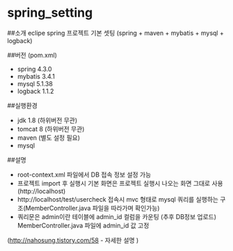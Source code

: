 # spring_setting
##소개
eclipe spring 프로젝트 기본 셋팅
(spring + maven + mybatis + mysql + logback)

##버전 (pom.xml)
- spring 4.3.0
- mybatis 3.4.1
- mysql 5.1.38
- logback 1.1.2

##실행환경
- jdk 1.8 (하위버전 무관)
- tomcat 8 (하위버전 무관)
- maven (별도 설정 필요)
- mysql

##설명
- root-context.xml 파일에서 DB 접속 정보 설정 가능
- 프로젝트 import 후 실행시 기본 화면은 프로젝트 실행시 나오는 화면 그대로 사용(http://localhost)
- http://localhost/test/usercheck 접속시 mvc 형태로 mysql 쿼리를 실행하는 구조(MemberController.java 파일을 따라가며 확인가능)
- 쿼리문은 admin이란 테이블에 admin_id 컬럼을 카운팅 (추후 DB정보 업로드)
MemberController.java 파일에 admin_id 값 고정

(http://nahosung.tistory.com/58 - 자세한 설명 )